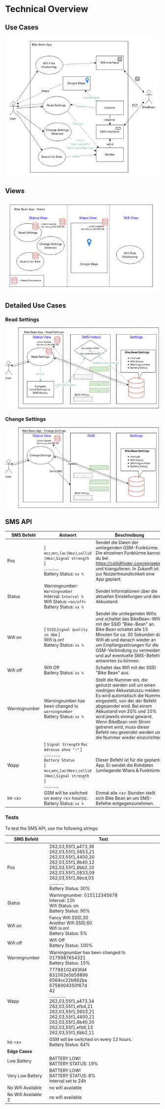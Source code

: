 
# Technical Overview

## Use Cases

![](img/Overview.png)

## Views

![](img/Overview_Views.png)

## Detailed Use Cases

### Read Settings

![](img/UC_Read_Settings.png)

### Change Settings

![](img/UC_Change_Settings.png)

## SMS API

| SMS Befehl    | Antwort                              | Beschreibung | Umgesetzt? |
| ------------- | ------------------------------------ | ------------ | ---------- |
| Pos           | \[ `mcc`,`mnc`,`lac(Hex)`,`cellid (Hex)`,`Signal strength` \]<br>.............<br>Battery Status: `xx %` | Sendet die Daten der umliegenden GSM-Funktürme. Die einzelnen Funktürme kannst du bei https://cellidfinder.com/eingeben und triangulieren. In Zukunft ist zur Nutzerfreundlichkeit eine App geplant. | &#9745;<br>(s. Wapp) |
| Status        | Warningnumber: `Warningnumber`<br>Interval: `Interval h`<br>Wifi Status: `<on/off>`<br>Battery Status: `xx %` | Sendet Informationen über die aktuellen Einstellungen und den Akkustand. | &#9744; (1) |
| Wifi on       | \[ `SSID`,`Signal quality in dbm` \]<br>Wifi is on!<br>Battery Status: `xx %` | Sendet die umliegenden Wifis und schaltet das BikeBean-Wifi mit der SSID "Bike-Bean" an. Bike Bean schaltet alle 15 Minuten für ca. 30 Sekunden das Wifi ab und danach wieder an um Empfangsstörungen für die GSM-Verbindung zu vermeiden und auf eventuelle SMS-Befehle antworten zu können. | &#9744; (2) |
| Wifi off      | Wifi Off<br>Battery Status: `xx %` | Schaltet das Wifi mit der SSID "Bike Bean" aus. | &#9744; (2) |
| Warningnumber | Warningnumber has been changed to `warningnumber`<br>Battery Status: `xx %` | Stellt die Nummer ein, die genutzt werden soll um einen niedrigen Akkustatuszu melden. Es wird automatisch die Nummer eingestellt, von der der Befehl abgesendet wird. Bei einem Akkustand von 20% und 10% wird jeweils einmal gewarnt. Wenn BikeBean vom Strom getrennt wird, muss dieser Befehl neu gesendet werden um die Nummer wieder einzurichten. | &#9744; (2) |
| Wapp          | \[ `Signal Strength` `Mac Adresse ohne ":"` \]<br>..............<br>`Battery Status`<br>\[ `mcc`,`mnc`,`lac(Hex)`,`cellid (Hex)`,`Signal strength` \]<br>............. | Dieser Befehl ist für die geplante App. Er sendet die Rohdaten (umliegende Wlans & Funktürme) | &#9745; |
| Int \<x\>     | GSM will be switched on every \<x\> hour(s).<br>Battery Status: `xx %` | Einmal alle \<x\> Stunden stellt sich Bike Bean an um SMS-Befehle entgegenzunehmen. | &#9744; (2) |

### Tests

To test the SMS API, use the following strings:

| SMS Befehl    | Text |
| ------------- | ------------------------------------ |
| Pos           | 262,03,55f1,a473,36<br>262,03,55f1,5653,21<br>262,03,55f1,4400,20<br>262,03,55f1,8b40,12<br>262,03,55f1,6bb2,10<br>262,03,55f1,0833,09<br>262,03,55f1,6bcd,03<br>.............<br>Battery Status: 30% |
| Status        | Warningnumber: 015112345678<br>Interval: 12h<br>Wifi Status: on<br>Battery Status: 90% |
| Wifi on       | Fancy Wifi SSID,30<br>Another Wifi SSID,60<br>Wifi is on!<br>Battery Status: 5% |
| Wifi off      | Wifi Off<br>Battery Status: 100% |
| Warningnumber | Warningnumber has been changed to 0179987654321<br>Battery Status: 15% |
| Wapp          | 77788102493fd4<br>831062e5b58896<br>6564cc22b982ba<br>6758904350f67d<br>42<br>..............<br>262,03,55f1,a473,34<br>262,03,55f1,efb4,21<br>262,03,55f1,5653,21<br>262,03,55f1,4400,21<br>262,03,55f1,8b40,20<br>262,03,55f1,efb6,13<br>262,03,55f1,6bb2,11<br> |
| Int \<x\>     | GSM will be switched on every 12 hours.<br>Battery Status: 64% |
| **Edge Cases** |  |
| Low Battery   | BATTERY LOW!<br>BATTERY STATUS: 19% |
| Very Low Battery | BATTERY LOW!<br>BATTERY STATUS: 8% <br>Interval set to 24h |
| No Wifi Available | no wifi available |
| No Wifi Available 2 | no wifi available<br> |
